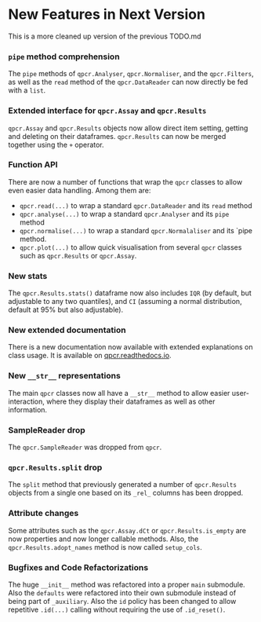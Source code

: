 # New Features in Next Version

This is a more cleaned up version of the previous TODO.md

### `pipe` method comprehension
The `pipe` methods of `qpcr.Analyser`, `qpcr.Normaliser`, and the `qpcr.Filters`, as well as the `read` method of the `qpcr.DataReader` can now directly be fed with a `list`. 

### Extended interface for `qpcr.Assay` and `qpcr.Results` 
`qpcr.Assay` and `qpcr.Results` objects now allow direct item setting, getting and deleting on their dataframes. `qpcr.Results` can now be merged together using the `+` operator.

### Function API
There are now a number of functions that wrap the `qpcr` classes to allow even easier
data handling. Among them are:
- `qpcr.read(...)` to wrap a standard `qpcr.DataReader` and its `read` method
- `qpcr.analyse(...)` to wrap a standard `qpcr.Analyser` and its `pipe` method
- `qpcr.normalise(...)` to wrap a standard `qpcr.Normalaliser` and its `pipe method.
- `qpcr.plot(...)` to allow quick visualisation from several `qpcr` classes such as `qpcr.Results` or `qpcr.Assay`.
### New stats
The `qpcr.Results.stats()` dataframe now also includes `IQR` (by default, but adjustable to any two quantiles), and `CI` (assuming a normal distribution, default at 95% but also adjustable).

### New extended documentation
There is a new documentation now available with extended explanations on class usage.
It is available on [qpcr.readthedocs.io](https://qpcr.readthedocs.io).

### New `__str__` representations
The main `qpcr` classes now all have a `__str__` method to allow easier user-interaction, where they display their dataframes as well as other information. 

### SampleReader drop
The `qpcr.SampleReader` was dropped from `qpcr`.

### `qpcr.Results.split` drop
The `split` method that previously generated a number of `qpcr.Results` objects from a single one based on its `_rel_` columns has been dropped. 

### Attribute changes
Some attributes such as the `qpcr.Assay.dCt` or `qpcr.Results.is_empty` are now properties and now longer callable methods. Also, the `qpcr.Results.adopt_names` method is now called `setup_cols`.

### Bugfixes and Code Refactorizations
The huge `__init__` method was refactored into a proper `main` submodule. Also the `defaults` were refactored into their own submodule instead of being part of `_auxiliary`. Also the `id` policy has been changed to allow repetitive `.id(...)` calling without requiring the use of `.id_reset()`. 

